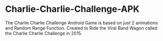 # Charlie-Charlie-Challenge-APK
The Charlie Charlie Challenge Android Game is based on just 2 animations and Random Range Function. Created to Ride the Viral Band Wagon called the Charlie Charlie Challenge in 2015.
